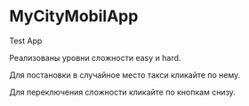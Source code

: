 # MyCityMobilApp

Test App

Реализованы уровни сложности easy и hard. 

Для постановки в случайное место такси кликайте по нему.

Для переключения сложности кликайте по кнопкам снизу.

